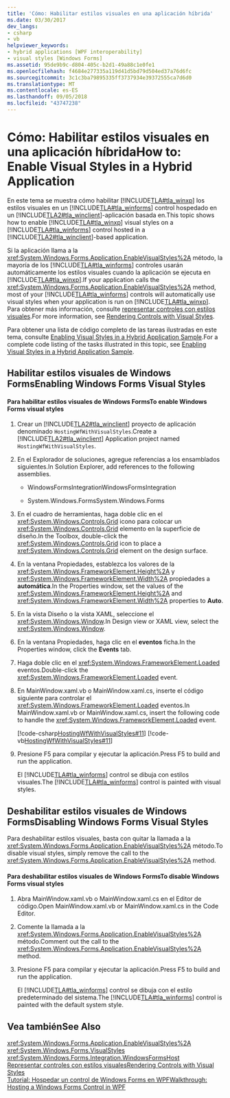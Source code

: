 ```yaml
---
title: 'Cómo: Habilitar estilos visuales en una aplicación híbrida'
ms.date: 03/30/2017
dev_langs:
- csharp
- vb
helpviewer_keywords:
- hybrid applications [WPF interoperability]
- visual styles [Windows Forms]
ms.assetid: 95de9b9c-d804-405c-b2d1-49a88c1e0fe1
ms.openlocfilehash: f4684e277335a119d41d5bd79d504ed37a76d6fc
ms.sourcegitcommit: 3c1c3ba79895335ff3737934e39372555ca7d6d0
ms.translationtype: MT
ms.contentlocale: es-ES
ms.lasthandoff: 09/05/2018
ms.locfileid: "43747238"
---
```

# <a name="how-to-enable-visual-styles-in-a-hybrid-application"></a><span data-ttu-id="a8673-102">Cómo: Habilitar estilos visuales en una aplicación híbrida</span><span class="sxs-lookup"><span data-stu-id="a8673-102">How to: Enable Visual Styles in a Hybrid Application</span></span>
<span data-ttu-id="a8673-103">En este tema se muestra cómo habilitar [!INCLUDE[TLA#tla_winxp](../../../../includes/tlasharptla-winxp-md.md)] los estilos visuales en un [!INCLUDE[TLA#tla_winforms](../../../../includes/tlasharptla-winforms-md.md)] control hospedado en un [!INCLUDE[TLA2#tla_winclient](../../../../includes/tla2sharptla-winclient-md.md)]-aplicación basada en.</span><span class="sxs-lookup"><span data-stu-id="a8673-103">This topic shows how to enable [!INCLUDE[TLA#tla_winxp](../../../../includes/tlasharptla-winxp-md.md)] visual styles on a [!INCLUDE[TLA#tla_winforms](../../../../includes/tlasharptla-winforms-md.md)] control hosted in a [!INCLUDE[TLA2#tla_winclient](../../../../includes/tla2sharptla-winclient-md.md)]-based application.</span></span>  
  
 <span data-ttu-id="a8673-104">Si la aplicación llama a la <xref:System.Windows.Forms.Application.EnableVisualStyles%2A> método, la mayoría de los [!INCLUDE[TLA#tla_winforms](../../../../includes/tlasharptla-winforms-md.md)] controles usarán automáticamente los estilos visuales cuando la aplicación se ejecuta en [!INCLUDE[TLA#tla_winxp](../../../../includes/tlasharptla-winxp-md.md)].</span><span class="sxs-lookup"><span data-stu-id="a8673-104">If your application calls the <xref:System.Windows.Forms.Application.EnableVisualStyles%2A> method, most of your [!INCLUDE[TLA#tla_winforms](../../../../includes/tlasharptla-winforms-md.md)] controls will automatically use visual styles when your application is run on [!INCLUDE[TLA#tla_winxp](../../../../includes/tlasharptla-winxp-md.md)].</span></span> <span data-ttu-id="a8673-105">Para obtener más información, consulte [representar controles con estilos visuales](../../../../docs/framework/winforms/controls/rendering-controls-with-visual-styles.md).</span><span class="sxs-lookup"><span data-stu-id="a8673-105">For more information, see [Rendering Controls with Visual Styles](../../../../docs/framework/winforms/controls/rendering-controls-with-visual-styles.md).</span></span>  
  
 <span data-ttu-id="a8673-106">Para obtener una lista de código completo de las tareas ilustradas en este tema, consulte [Enabling Visual Styles in a Hybrid Application Sample](https://go.microsoft.com/fwlink/?LinkID=159986).</span><span class="sxs-lookup"><span data-stu-id="a8673-106">For a complete code listing of the tasks illustrated in this topic, see [Enabling Visual Styles in a Hybrid Application Sample](https://go.microsoft.com/fwlink/?LinkID=159986).</span></span>  
  
## <a name="enabling-windows-forms-visual-styles"></a><span data-ttu-id="a8673-107">Habilitar estilos visuales de Windows Forms</span><span class="sxs-lookup"><span data-stu-id="a8673-107">Enabling Windows Forms Visual Styles</span></span>  
  
#### <a name="to-enable-windows-forms-visual-styles"></a><span data-ttu-id="a8673-108">Para habilitar estilos visuales de Windows Forms</span><span class="sxs-lookup"><span data-stu-id="a8673-108">To enable Windows Forms visual styles</span></span>  
  
1.  <span data-ttu-id="a8673-109">Crear un [!INCLUDE[TLA2#tla_winclient](../../../../includes/tla2sharptla-winclient-md.md)] proyecto de aplicación denominado `HostingWfWithVisualStyles`.</span><span class="sxs-lookup"><span data-stu-id="a8673-109">Create a [!INCLUDE[TLA2#tla_winclient](../../../../includes/tla2sharptla-winclient-md.md)] Application project named `HostingWfWithVisualStyles`.</span></span>  
  
2.  <span data-ttu-id="a8673-110">En el Explorador de soluciones, agregue referencias a los ensamblados siguientes.</span><span class="sxs-lookup"><span data-stu-id="a8673-110">In Solution Explorer, add references to the following assemblies.</span></span>  
  
    -   <span data-ttu-id="a8673-111">WindowsFormsIntegration</span><span class="sxs-lookup"><span data-stu-id="a8673-111">WindowsFormsIntegration</span></span>  
  
    -   <span data-ttu-id="a8673-112">System.Windows.Forms</span><span class="sxs-lookup"><span data-stu-id="a8673-112">System.Windows.Forms</span></span>  
  
3.  <span data-ttu-id="a8673-113">En el cuadro de herramientas, haga doble clic en el <xref:System.Windows.Controls.Grid> icono para colocar un <xref:System.Windows.Controls.Grid> elemento en la superficie de diseño.</span><span class="sxs-lookup"><span data-stu-id="a8673-113">In the Toolbox, double-click the <xref:System.Windows.Controls.Grid> icon to place a <xref:System.Windows.Controls.Grid> element on the design surface.</span></span>  
  
4.  <span data-ttu-id="a8673-114">En la ventana Propiedades, establezca los valores de la <xref:System.Windows.FrameworkElement.Height%2A> y <xref:System.Windows.FrameworkElement.Width%2A> propiedades a **automática**.</span><span class="sxs-lookup"><span data-stu-id="a8673-114">In the Properties window, set the values of the <xref:System.Windows.FrameworkElement.Height%2A> and <xref:System.Windows.FrameworkElement.Width%2A> properties to **Auto**.</span></span>  
  
5.  <span data-ttu-id="a8673-115">En la vista Diseño o la vista XAML, seleccione el <xref:System.Windows.Window>.</span><span class="sxs-lookup"><span data-stu-id="a8673-115">In Design view or XAML view, select the <xref:System.Windows.Window>.</span></span>  
  
6.  <span data-ttu-id="a8673-116">En la ventana Propiedades, haga clic en el **eventos** ficha.</span><span class="sxs-lookup"><span data-stu-id="a8673-116">In the Properties window, click the **Events** tab.</span></span>  
  
7.  <span data-ttu-id="a8673-117">Haga doble clic en el <xref:System.Windows.FrameworkElement.Loaded> eventos.</span><span class="sxs-lookup"><span data-stu-id="a8673-117">Double-click the <xref:System.Windows.FrameworkElement.Loaded> event.</span></span>
  
8.  <span data-ttu-id="a8673-118">En MainWindow.xaml.vb o MainWindow.xaml.cs, inserte el código siguiente para controlar el <xref:System.Windows.FrameworkElement.Loaded> eventos.</span><span class="sxs-lookup"><span data-stu-id="a8673-118">In MainWindow.xaml.vb or MainWindow.xaml.cs, insert the following code to handle the <xref:System.Windows.FrameworkElement.Loaded> event.</span></span>  
  
     [!code-csharp[HostingWfWithVisualStyles#11](../../../../samples/snippets/csharp/VS_Snippets_Wpf/HostingWfWithVisualStyles/CSharp/HostingWfWithVisualStyles/Window1.xaml.cs#11)]
     [!code-vb[HostingWfWithVisualStyles#11](../../../../samples/snippets/visualbasic/VS_Snippets_Wpf/HostingWfWithVisualStyles/VisualBasic/HostingWfWithVisualStyles/Window1.xaml.vb#11)]  
  
9. <span data-ttu-id="a8673-119">Presione F5 para compilar y ejecutar la aplicación.</span><span class="sxs-lookup"><span data-stu-id="a8673-119">Press F5 to build and run the application.</span></span>  
  
     <span data-ttu-id="a8673-120">El [!INCLUDE[TLA#tla_winforms](../../../../includes/tlasharptla-winforms-md.md)] control se dibuja con estilos visuales.</span><span class="sxs-lookup"><span data-stu-id="a8673-120">The [!INCLUDE[TLA#tla_winforms](../../../../includes/tlasharptla-winforms-md.md)] control is painted with visual styles.</span></span>  
  
## <a name="disabling-windows-forms-visual-styles"></a><span data-ttu-id="a8673-121">Deshabilitar estilos visuales de Windows Forms</span><span class="sxs-lookup"><span data-stu-id="a8673-121">Disabling Windows Forms Visual Styles</span></span>  
 <span data-ttu-id="a8673-122">Para deshabilitar estilos visuales, basta con quitar la llamada a la <xref:System.Windows.Forms.Application.EnableVisualStyles%2A> método.</span><span class="sxs-lookup"><span data-stu-id="a8673-122">To disable visual styles, simply remove the call to the <xref:System.Windows.Forms.Application.EnableVisualStyles%2A> method.</span></span>  
  
#### <a name="to-disable-windows-forms-visual-styles"></a><span data-ttu-id="a8673-123">Para deshabilitar estilos visuales de Windows Forms</span><span class="sxs-lookup"><span data-stu-id="a8673-123">To disable Windows Forms visual styles</span></span>  
  
1.  <span data-ttu-id="a8673-124">Abra MainWindow.xaml.vb o MainWindow.xaml.cs en el Editor de código.</span><span class="sxs-lookup"><span data-stu-id="a8673-124">Open MainWindow.xaml.vb or MainWindow.xaml.cs in the Code Editor.</span></span>  
  
2.  <span data-ttu-id="a8673-125">Comente la llamada a la <xref:System.Windows.Forms.Application.EnableVisualStyles%2A> método.</span><span class="sxs-lookup"><span data-stu-id="a8673-125">Comment out the call to the <xref:System.Windows.Forms.Application.EnableVisualStyles%2A> method.</span></span>  
  
3.  <span data-ttu-id="a8673-126">Presione F5 para compilar y ejecutar la aplicación.</span><span class="sxs-lookup"><span data-stu-id="a8673-126">Press F5 to build and run the application.</span></span>  
  
     <span data-ttu-id="a8673-127">El [!INCLUDE[TLA#tla_winforms](../../../../includes/tlasharptla-winforms-md.md)] control se dibuja con el estilo predeterminado del sistema.</span><span class="sxs-lookup"><span data-stu-id="a8673-127">The [!INCLUDE[TLA#tla_winforms](../../../../includes/tlasharptla-winforms-md.md)] control is painted with the default system style.</span></span>  
  
## <a name="see-also"></a><span data-ttu-id="a8673-128">Vea también</span><span class="sxs-lookup"><span data-stu-id="a8673-128">See Also</span></span>  
 <xref:System.Windows.Forms.Application.EnableVisualStyles%2A>  
 <xref:System.Windows.Forms.VisualStyles>  
 <xref:System.Windows.Forms.Integration.WindowsFormsHost>  
 [<span data-ttu-id="a8673-129">Representar controles con estilos visuales</span><span class="sxs-lookup"><span data-stu-id="a8673-129">Rendering Controls with Visual Styles</span></span>](../../../../docs/framework/winforms/controls/rendering-controls-with-visual-styles.md)  
 [<span data-ttu-id="a8673-130">Tutorial: Hospedar un control de Windows Forms en WPF</span><span class="sxs-lookup"><span data-stu-id="a8673-130">Walkthrough: Hosting a Windows Forms Control in WPF</span></span>](../../../../docs/framework/wpf/advanced/walkthrough-hosting-a-windows-forms-control-in-wpf.md)
